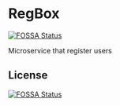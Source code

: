 # RegBox
[![FOSSA Status](https://app.fossa.io/api/projects/git%2Bgithub.com%2FAded175%2FRegBox.svg?type=shield)](https://app.fossa.io/projects/git%2Bgithub.com%2FAded175%2FRegBox?ref=badge_shield)

Microservice that register users


## License
[![FOSSA Status](https://app.fossa.io/api/projects/git%2Bgithub.com%2FAded175%2FRegBox.svg?type=large)](https://app.fossa.io/projects/git%2Bgithub.com%2FAded175%2FRegBox?ref=badge_large)